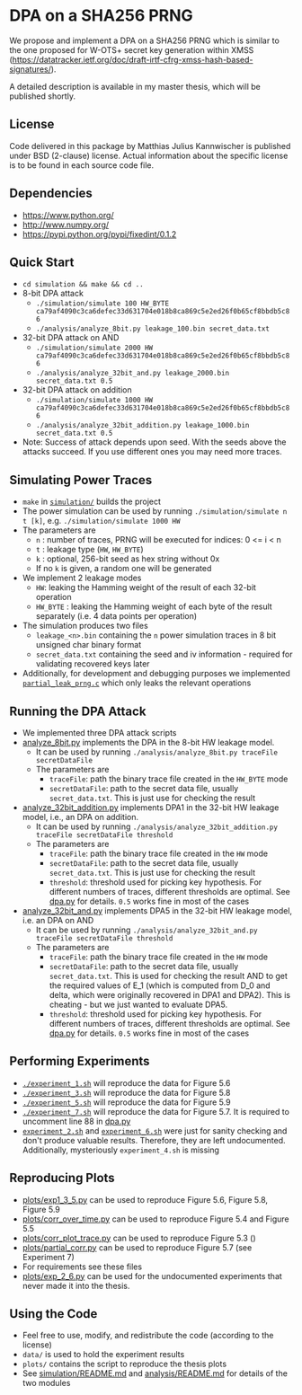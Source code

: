 # DPA on a SHA256 PRNG
We propose and implement a DPA on a SHA256 PRNG which is similar to the one proposed for W-OTS+ secret key generation within XMSS (https://datatracker.ietf.org/doc/draft-irtf-cfrg-xmss-hash-based-signatures/).

A detailed description is available in my master thesis, which will be published shortly.

## License
Code delivered in this package by Matthias Julius Kannwischer is published under BSD (2-clause) license. Actual information about the specific license is to be found in each source code file.

## Dependencies
 - https://www.python.org/
 - http://www.numpy.org/
 - https://pypi.python.org/pypi/fixedint/0.1.2

## Quick Start
 - `cd simulation && make && cd ..`
 - 8-bit DPA attack
    - `./simulation/simulate 100 HW_BYTE ca79af4090c3ca6defec33d631704e018b8ca869c5e2ed26f0b65cf8bbdb5c86`
    - `./analysis/analyze_8bit.py leakage_100.bin secret_data.txt`
 - 32-bit DPA attack on AND
    - `./simulation/simulate 2000 HW ca79af4090c3ca6defec33d631704e018b8ca869c5e2ed26f0b65cf8bbdb5c86`
    - `./analysis/analyze_32bit_and.py leakage_2000.bin secret_data.txt 0.5`
 - 32-bit DPA attack on addition
    - `./simulation/simulate 1000 HW ca79af4090c3ca6defec33d631704e018b8ca869c5e2ed26f0b65cf8bbdb5c86`
    - `./analysis/analyze_32bit_addition.py leakage_1000.bin secret_data.txt 0.5`
 - Note: Success of attack depends upon seed. With the seeds above the attacks succeed. If you use different ones you may need more traces.
## Simulating Power Traces
- `make` in [`simulation/`](simulation/) builds the project
- The power simulation can be used by running `./simulation/simulate n t [k]`, e.g. `./simulation/simulate 1000 HW`
- The parameters are
  - `n` : number of traces, PRNG will be executed for indices: 0 <= i < n
  - `t` : leakage type (`HW`, `HW_BYTE`)
  - `k` : optional, 256-bit seed as hex string without 0x
  - If no `k` is given, a random one will be generated
- We implement 2 leakage modes
    - `HW`: leaking the Hamming weight of the result of each 32-bit operation
    - `HW_BYTE` : leaking the Hamming weight of each byte of the result separately (i.e. 4 data points per operation)
- The simulation produces two files
  - `leakage_<n>.bin` containing the `n` power simulation traces in 8 bit unsigned char binary format
  - `secret_data.txt` containing the seed and iv information - required for validating recovered keys later
- Additionally, for development and debugging purposes we implemented [`partial_leak_prng.c`](simulation/partial_leak_prng.c) which only leaks the relevant operations

## Running the DPA Attack
 - We implemented three DPA attack scripts
 - [analyze_8bit.py](analysis/analyze_8bit.py) implements the DPA in the 8-bit HW leakage model.
    - It can be used by running `./analysis/analyze_8bit.py traceFile secretDataFile`
    - The parameters are
      - `traceFile`: path the binary trace file created in the `HW_BYTE` mode
      - `secretDataFile`: path to the secret data file, usually `secret_data.txt`. This is just use for checking the result
  - [analyze_32bit_addition.py](analysis/analyze_32bit_addition.py) implements DPA1 in the 32-bit HW leakage model, i.e., an DPA on addition.
    - It can be used by running `./analysis/analyze_32bit_addition.py traceFile secretDataFile threshold`
    - The parameters are
      - `traceFile`: path the binary trace file created in the `HW` mode
      - `secretDataFile`: path to the secret data file, usually `secret_data.txt`. This is just use for checking the result
      - `threshold`: threshold used for picking key hypothesis. For different numbers of traces, different thresholds are optimal. See [dpa.py](analysis/dpa.py) for details. `0.5` works fine in most of the cases
  - [analyze_32bit_and.py](analysis/analyze_32bit_addition.py) implements DPA5 in the 32-bit HW leakage model, i.e. an DPA on AND
    - It can be used by running `./analysis/analyze_32bit_and.py traceFile secretDataFile threshold`
    - The parameters are
      - `traceFile`: path the binary trace file created in the `HW` mode
      - `secretDataFile`: path to the secret data file, usually `secret_data.txt`. This is used for checking the result AND to get the required values of E_1 (which is computed from D_0 and delta, which were originally recovered in DPA1 and DPA2). This is cheating - but we just wanted to evaluate DPA5.
      - `threshold`: threshold used for picking key hypothesis. For different numbers of traces, different thresholds are optimal. See [dpa.py](analysis/dpa.py) for details. `0.5` works fine in most of the cases

## Performing Experiments
- [`./experiment_1.sh`](experiment_1.sh) will reproduce the data for Figure 5.6
- [`./experiment_3.sh`](experiment_3.sh) will reproduce the data for Figure 5.8
- [`./experiment_5.sh`](experiment_3.sh) will reproduce the data for Figure 5.9
- [`./experiment_7.sh`](experiment_7.sh) will reproduce the data for Figure 5.7. It is required to uncomment line 88 in [dpa.py](analysis/dpa.py)
- [`experiment_2.sh`](other_experiments/experiment_2.sh) and [`experiment_6.sh`](other_experiments/experiment_6.sh) were just for sanity checking and don't produce valuable results. Therefore, they are left undocumented. Additionally, mysteriously `experiment_4.sh` is missing

## Reproducing Plots
- [plots/exp1_3_5.py](plots/exp1_3_5.py) can be used to reproduce Figure 5.6, Figure 5.8, Figure 5.9
- [plots/corr_over_time.py](plots/corr_over_time.py) can be used to reproduce Figure 5.4 and Figure 5.5
- [plots/corr_plot_trace.py](plots/plot_trace.py) can be used to reproduce Figure 5.3 ()
- [plots/partial_corr.py](plots/partial_corr.py) can be used to reproduce Figure 5.7 (see Experiment 7)
- For requirements see these files
- [plots/exp_2_6.py](plots/exp_2_6.py) can be used for the undocumented experiments that never made it into the thesis.

## Using the Code
- Feel free to use, modify, and redistribute the code (according to the license)
- `data/` is used to hold the experiment results
- `plots/` contains the script to reproduce the thesis plots
- See [simulation/README.md](simulation/README.md) and [analysis/README.md](analysis/README.md) for details of the two modules
